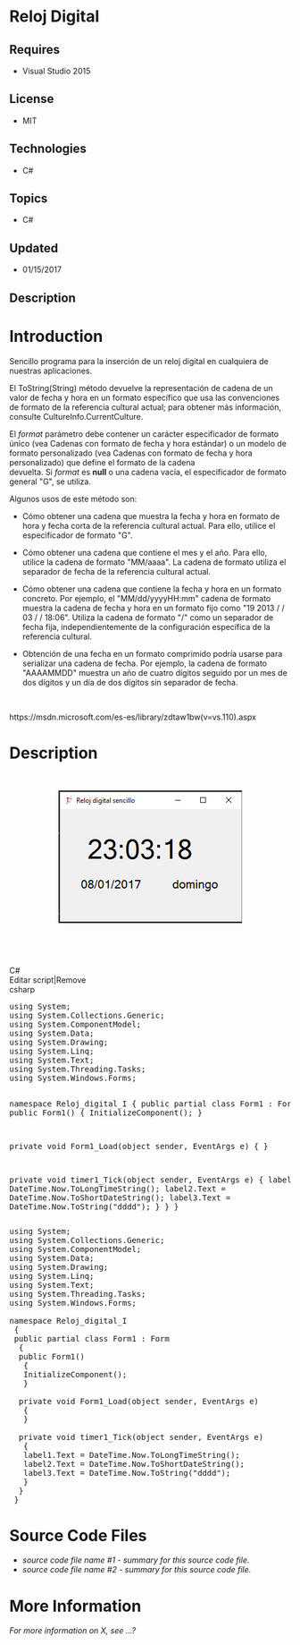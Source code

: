 # Reloj Digital
## Requires
- Visual Studio 2015
## License
- MIT
## Technologies
- C#
## Topics
- C#
## Updated
- 01/15/2017
## Description

<h1>Introduction</h1>
<p>Sencillo programa para la inserci&oacute;n de un reloj digital en cualquiera de nuestras aplicaciones.</p>
<p><span id="mt8" class="sentence">El&nbsp;<span class="selflink">ToString<span class="mtpsTagOuterHtml">(String)</span></span>&nbsp;m&eacute;todo devuelve la representaci&oacute;n de cadena de un valor de fecha y hora en un formato espec&iacute;fico
 que usa las convenciones de formato de la referencia cultural actual; para obtener m&aacute;s informaci&oacute;n, consulte&nbsp;<span>CultureInfo.CurrentCulture</span>.</span></p>
<p><span id="mt9" class="sentence">El&nbsp;<em>format</em>&nbsp;par&aacute;metro debe contener un car&aacute;cter especificador de formato &uacute;nico (vea&nbsp;Cadenas con formato de fecha y hora est&aacute;ndar) o un modelo de formato personalizado (vea&nbsp;Cadenas
 con formato de fecha y hora personalizado) que define el formato de la cadena devuelta.</span><span id="mt10" class="sentence">&nbsp;Si&nbsp;<em>format</em>&nbsp;es&nbsp;<strong>null</strong>&nbsp;o una cadena vac&iacute;a, el especificador de formato
 general &quot;G&quot;, se utiliza.</span></p>
<p><span id="mt11" class="sentence">Algunos usos de este m&eacute;todo son:</span></p>
<ul class="unordered">
<li>
<p><span id="mt12" class="sentence">C&oacute;mo obtener una cadena que muestra la fecha y hora en formato de hora y fecha corta de la referencia cultural actual.</span><span id="mt13" class="sentence">&nbsp;Para ello, utilice el especificador de formato
 &quot;G&quot;.</span></p>
</li><li>
<p><span id="mt14" class="sentence">C&oacute;mo obtener una cadena que contiene el mes y el a&ntilde;o.</span><span id="mt15" class="sentence">&nbsp;Para ello, utilice la cadena de formato &quot;MM/aaaa&quot;.</span><span id="mt16" class="sentence">&nbsp;La
 cadena de formato utiliza el separador de fecha de la referencia cultural actual.</span></p>
</li><li>
<p><span id="mt17" class="sentence">C&oacute;mo obtener una cadena que contiene la fecha y hora en un formato concreto.</span><span id="mt18" class="sentence">&nbsp;Por ejemplo, el &quot;MM/dd/yyyyHH:mm&quot; cadena de formato muestra la cadena de fecha y hora
 en un formato fijo como &quot;19 2013 / / 03 / / 18:06&quot;.</span><span id="mt19" class="sentence">&nbsp;Utiliza la cadena de formato &quot;/&quot; como un separador de fecha fija, independientemente de la configuraci&oacute;n espec&iacute;fica de la referencia cultural.</span></p>
</li><li>
<p><span id="mt20" class="sentence">Obtenci&oacute;n de una fecha en un formato comprimido podr&iacute;a usarse para serializar una cadena de fecha.</span><span id="mt21" class="sentence">&nbsp;Por ejemplo, la cadena de formato &quot;AAAAMMDD&quot; muestra un
 a&ntilde;o de cuatro d&iacute;gitos seguido por un mes de dos d&iacute;gitos y un d&iacute;a de dos d&iacute;gitos sin separador de fecha.</span></p>
</li></ul>
<p>&nbsp;</p>
<p>https://msdn.microsoft.com/es-es/library/zdtaw1bw(v=vs.110).aspx</p>
<h1>Description</h1>
<p>&nbsp;</p>
<p><img id="168129" src="168129-captura2.png" alt="" width="329" height="237" style="display:block; margin-left:auto; margin-right:auto"></p>
<p>&nbsp;</p>
<p>&nbsp;</p>
<div class="scriptcode">
<div class="pluginEditHolder" pluginCommand="mceScriptCode">
<div class="title"><span>C#</span></div>
<div class="pluginLinkHolder"><span class="pluginEditHolderLink">Editar script</span>|<span class="pluginRemoveHolderLink">Remove</span></div>
<span class="hidden">csharp</span>
<pre class="hidden">using System;
using System.Collections.Generic;
using System.ComponentModel;
using System.Data;
using System.Drawing;
using System.Linq;
using System.Text;
using System.Threading.Tasks;
using System.Windows.Forms;

namespace Reloj_digital_I
 {
 public partial class Form1 : Form
  {
  public Form1()
   {
   InitializeComponent();
   }

  private void Form1_Load(object sender, EventArgs e)
   {
   }

  private void timer1_Tick(object sender, EventArgs e)
   {
   label1.Text = DateTime.Now.ToLongTimeString();
   label2.Text = DateTime.Now.ToShortDateString();
   label3.Text = DateTime.Now.ToString(&quot;dddd&quot;);
   }
  }
 }</pre>
<div class="preview">
<pre class="csharp"><span class="cs__keyword">using</span>&nbsp;System;&nbsp;
<span class="cs__keyword">using</span>&nbsp;System.Collections.Generic;&nbsp;
<span class="cs__keyword">using</span>&nbsp;System.ComponentModel;&nbsp;
<span class="cs__keyword">using</span>&nbsp;System.Data;&nbsp;
<span class="cs__keyword">using</span>&nbsp;System.Drawing;&nbsp;
<span class="cs__keyword">using</span>&nbsp;System.Linq;&nbsp;
<span class="cs__keyword">using</span>&nbsp;System.Text;&nbsp;
<span class="cs__keyword">using</span>&nbsp;System.Threading.Tasks;&nbsp;
<span class="cs__keyword">using</span>&nbsp;System.Windows.Forms;&nbsp;
&nbsp;
<span class="cs__keyword">namespace</span>&nbsp;Reloj_digital_I&nbsp;
&nbsp;{&nbsp;
&nbsp;<span class="cs__keyword">public</span>&nbsp;partial&nbsp;<span class="cs__keyword">class</span>&nbsp;Form1&nbsp;:&nbsp;Form&nbsp;
&nbsp;&nbsp;{&nbsp;
&nbsp;&nbsp;<span class="cs__keyword">public</span>&nbsp;Form1()&nbsp;
&nbsp;&nbsp;&nbsp;{&nbsp;
&nbsp;&nbsp;&nbsp;InitializeComponent();&nbsp;
&nbsp;&nbsp;&nbsp;}&nbsp;
&nbsp;
&nbsp;&nbsp;<span class="cs__keyword">private</span>&nbsp;<span class="cs__keyword">void</span>&nbsp;Form1_Load(<span class="cs__keyword">object</span>&nbsp;sender,&nbsp;EventArgs&nbsp;e)&nbsp;
&nbsp;&nbsp;&nbsp;{&nbsp;
&nbsp;&nbsp;&nbsp;}&nbsp;
&nbsp;
&nbsp;&nbsp;<span class="cs__keyword">private</span>&nbsp;<span class="cs__keyword">void</span>&nbsp;timer1_Tick(<span class="cs__keyword">object</span>&nbsp;sender,&nbsp;EventArgs&nbsp;e)&nbsp;
&nbsp;&nbsp;&nbsp;{&nbsp;
&nbsp;&nbsp;&nbsp;label1.Text&nbsp;=&nbsp;DateTime.Now.ToLongTimeString();&nbsp;
&nbsp;&nbsp;&nbsp;label2.Text&nbsp;=&nbsp;DateTime.Now.ToShortDateString();&nbsp;
&nbsp;&nbsp;&nbsp;label3.Text&nbsp;=&nbsp;DateTime.Now.ToString(<span class="cs__string">&quot;dddd&quot;</span>);&nbsp;
&nbsp;&nbsp;&nbsp;}&nbsp;
&nbsp;&nbsp;}&nbsp;
&nbsp;}</pre>
</div>
</div>
</div>
<h1><span>Source Code Files</span></h1>
<ul>
<li><em>source code file name #1 - summary for this source code file.</em> </li><li><em><em>source code file name #2 - summary for this source code file.</em></em>
</li></ul>
<h1>More Information</h1>
<p><em>For more information on X, see ...?</em></p>
